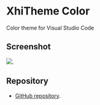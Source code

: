 # XhiTheme Color
Color theme for Visual Studio Code

## Screenshot
![](https://raw.githubusercontent.com/xhi2art/VSCodeThemes/master/Color/sample.png).

## Repository
* [GitHub repository](https://github.com/xhi2art/VSCodeThemes).